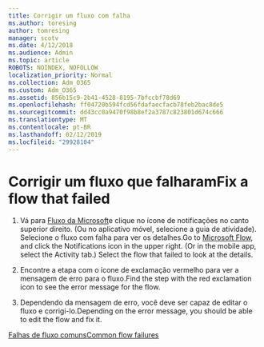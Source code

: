 ```yaml
---
title: Corrigir um fluxo com falha
ms.author: toresing
author: tomresing
manager: scotv
ms.date: 4/12/2018
ms.audience: Admin
ms.topic: article
ROBOTS: NOINDEX, NOFOLLOW
localization_priority: Normal
ms.collection: Adm_O365
ms.custom: Adm_O365
ms.assetid: 856b15c9-2b41-4528-8195-7bfccbf78d69
ms.openlocfilehash: ff04720b594fcd56fdafaecfacb78feb2bac8de5
ms.sourcegitcommit: dd43cc0a9470f98b8ef2a3787c823801d674c666
ms.translationtype: MT
ms.contentlocale: pt-BR
ms.lasthandoff: 02/12/2019
ms.locfileid: "29928104"
---
```

# <a name="fix-a-flow-that-failed"></a><span data-ttu-id="c60e2-102">Corrigir um fluxo que falharam</span><span class="sxs-lookup"><span data-stu-id="c60e2-102">Fix a flow that failed</span></span>

1. <span data-ttu-id="c60e2-p101">Vá para [Fluxo da Microsoft](https://flow.microsoft.com/)e clique no ícone de notificações no canto superior direito. (Ou no aplicativo móvel, selecione a guia de atividade). Selecione o fluxo com falha para ver os detalhes.</span><span class="sxs-lookup"><span data-stu-id="c60e2-p101">Go to [Microsoft Flow](https://flow.microsoft.com/), and click the Notifications icon in the upper right. (Or in the mobile app, select the Activity tab.) Select the flow that failed to look at the details.</span></span>
    
2. <span data-ttu-id="c60e2-105">Encontre a etapa com o ícone de exclamação vermelho para ver a mensagem de erro para o fluxo.</span><span class="sxs-lookup"><span data-stu-id="c60e2-105">Find the step with the red exclamation icon to see the error message for the flow.</span></span>
    
3. <span data-ttu-id="c60e2-106">Dependendo da mensagem de erro, você deve ser capaz de editar o fluxo e corrigi-lo.</span><span class="sxs-lookup"><span data-stu-id="c60e2-106">Depending on the error message, you should be able to edit the flow and fix it.</span></span> 
    
[<span data-ttu-id="c60e2-107">Falhas de fluxo comuns</span><span class="sxs-lookup"><span data-stu-id="c60e2-107">Common flow failures</span></span>](https://go.microsoft.com/fwlink/?linkid=872110)
  

